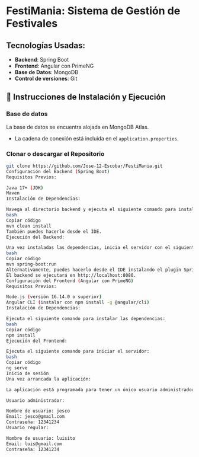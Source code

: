 # FestiMania: Sistema de Gestión de Festivales

## Tecnologías Usadas:
- **Backend**: Spring Boot
- **Frontend**: Angular con PrimeNG
- **Base de Datos**: MongoDB
- **Control de versiones**: Git

## 🚀 Instrucciones de Instalación y Ejecución

### Base de datos
La base de datos se encuentra alojada en MongoDB Atlas.
- La cadena de conexión está incluida en el `application.properties`.

### Clonar o descargar el Repositorio
```bash
git clone https://github.com/Jose-12-Escobar/FestiMania.git
Configuración del Backend (Spring Boot)
Requisitos Previos:

Java 17+ (JDK)
Maven
Instalación de Dependencias:

Navega al directorio backend y ejecuta el siguiente comando para instalar las dependencias de Maven:
bash
Copiar código
mvn clean install
También puedes hacerlo desde el IDE.
Ejecución del Backend:

Una vez instaladas las dependencias, inicia el servidor con el siguiente comando:
bash
Copiar código
mvn spring-boot:run
Alternativamente, puedes hacerlo desde el IDE instalando el plugin Spring Tools 4 y ejecutando el proyecto como una Spring Boot app.
El backend se ejecutará en http://localhost:8080.
Configuración del Frontend (Angular con PrimeNG)
Requisitos Previos:

Node.js (versión 16.14.0 o superior)
Angular CLI (instalar con npm install -g @angular/cli)
Instalación de Dependencias:

Ejecuta el siguiente comando para instalar las dependencias:
bash
Copiar código
npm install
Ejecución del Frontend:

Ejecuta el siguiente comando para iniciar el servidor:
bash
Copiar código
ng serve
Inicio de sesión
Una vez arrancada la aplicación:

La aplicación está programada para tener un único usuario administrador ("ROLE_ADMIN"), que será el primero en registrarse. El resto de los usuarios tendrán el rol de usuario ("ROLE_USER").

Usuario administrador:

Nombre de usuario: jesco
Email: jesco@gmail.com
Contraseña: 12341234
Usuario regular:

Nombre de usuario: luisito
Email: luis@gmail.com
Contraseña: 12341234
